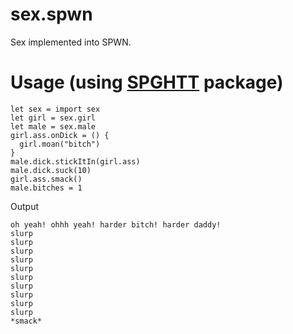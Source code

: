 # sex.spwn
Sex implemented into SPWN.

# Usage (using [SPGHTT](https://github.com/Unzor/spghtt) package)
```
let sex = import sex
let girl = sex.girl
let male = sex.male
girl.ass.onDick = () {
  girl.moan("bitch")
}
male.dick.stickItIn(girl.ass)
male.dick.suck(10)
girl.ass.smack()
male.bitches = 1
```

Output
```
oh yeah! ohhh yeah! harder bitch! harder daddy!
slurp
slurp
slurp
slurp
slurp
slurp
slurp
slurp
slurp
slurp
*smack*  
```
